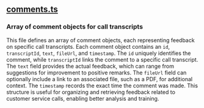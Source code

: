 ## [comments.ts](comments.ts)

### Array of comment objects for call transcripts

This file defines an array of comment objects, each representing feedback on specific call transcripts. Each comment object contains an `id`, `transcriptId`, `text`, `fileUrl`, and `timestamp`. The `id` uniquely identifies the comment, while `transcriptId` links the comment to a specific call transcript. The `text` field provides the actual feedback, which can range from suggestions for improvement to positive remarks. The `fileUrl` field can optionally include a link to an associated file, such as a PDF, for additional context. The `timestamp` records the exact time the comment was made. This structure is useful for organizing and retrieving feedback related to customer service calls, enabling better analysis and training.

